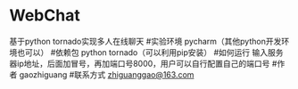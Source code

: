 # WebChat
基于python tornado实现多人在线聊天
#实验环境
pycharm（其他python开发环境也可以）
#依赖包
python tornado（可以利用pip安装）
#如何运行
输入服务器ip地址，后面加冒号，再加端口号8000，用户可以自行配置自己的端口号
#作者
gaozhiguang
#联系方式
zhiguanggao@163.com

